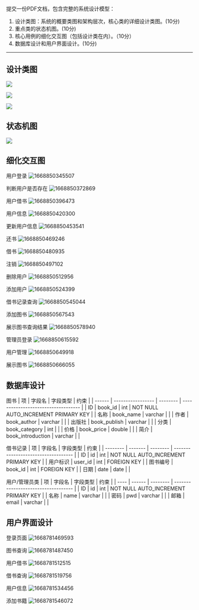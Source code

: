 提交一份PDF文档，包含完整的系统设计模型：
1. 设计类图：系统的概要类图和架构层次，核心类的详细设计类图。(10分)
2. 重点类的状态机图。(10分)
3. 核心用例的细化交互图（包括设计类在内）。（10分）
4. 数据库设计和用户界面设计。(10分)


---

## 设计类图
<!-- 系统的概要类图和架构层次，核心类的详细设计类图。(10分) -->
<!-- ps：网上搞得代码跑不起来，有点难受。 -->
![](image/3系统设计模型/svg/控制器.svg)

![](image/3系统设计模型/svg/服务类.svg)

![](image/3系统设计模型/svg/实体类.svg)


## 状态机图
<!-- 重点类的 -->
![](image/3系统设计模型/状态机图.svg)


## 细化交互图
<!-- 核心用例（包括设计类） -->
用户登录
![1668850345507](image/3系统设计模型/1668850345507.png)

判断用户是否存在
![1668850372869](image/3系统设计模型/1668850372869.png)

用户借书
![1668850396473](image/3系统设计模型/1668850396473.png)

用户信息
![1668850420300](image/3系统设计模型/1668850420300.png)

更新用户信息
![1668850453541](image/3系统设计模型/1668850453541.png)

还书
![1668850469246](image/3系统设计模型/1668850469246.png)

借书
![1668850480935](image/3系统设计模型/1668850480935.png)

注销
![1668850497102](image/3系统设计模型/1668850497102.png)

删除用户
![1668850512956](image/3系统设计模型/1668850512956.png)

添加用户
![1668850524399](image/3系统设计模型/1668850524399.png)

借书记录查询
![1668850545044](image/3系统设计模型/1668850545044.png)

添加图书
![1668850567543](image/3系统设计模型/1668850567543.png)

展示图书查询结果
![1668850578940](image/3系统设计模型/1668850578940.png)

管理员登录
![1668850615592](image/3系统设计模型/1668850615592.png)

用户管理
![1668850649918](image/3系统设计模型/1668850649918.png)

展示图书
![1668850666055](image/3系统设计模型/1668850666055.png)


## 数据库设计
图书
| 项     | 字段名            | 字段类型 | 约束                                |
| ------ | ----------------- | -------- | ----------------------------------- |
| ID     | book_id           | int      | NOT NULL AUTO_INCREMENT PRIMARY KEY |
| 名称   | book_name         | varchar  |                                     |
| 作者   | book_author       | varchar  |                                     |
| 出版社 | book_publish      | varchar  |                                     |
| 分类   | book_category     | int      |                                     |
| 价格   | book_price        | double   |                                     |
| 简介   | book_introduction | varchar  |                                     |

借书记录
| 项       | 字段名  | 字段类型 | 约束                                |
| -------- | ------- | -------- | ----------------------------------- |
| ID       | id      | int      | NOT NULL AUTO_INCREMENT PRIMARY KEY |
| 用户标识 | user_id | int      | FOREIGN KEY                         |
| 图书编号 | book_id | int      | FOREIGN KEY                         |
| 日期     | date    | date     |                                     |

用户/管理员类
| 项   | 字段名 | 字段类型 | 约束                                |
| ---- | ------ | -------- | ----------------------------------- |
| ID   | id     | int      | NOT NULL AUTO_INCREMENT PRIMARY KEY |
| 名称 | name   | varchar  |                                     |
| 密码 | pwd    | varchar  |                                     |
| 邮箱 | email  | varchar  |                                     |


## 用户界面设计
<!-- ps：可能因为没有经过thymlef渲染，样式表似乎没有被加载出来 -->
登录页面
![1668781469593](image/3系统设计模型/1668781469593.png)

图书查询
![1668781487450](image/3系统设计模型/1668781487450.png)

用户借书
![1668781512515](image/3系统设计模型/1668781512515.png)

借书查询
![1668781519756](image/3系统设计模型/1668781519756.png)

用户信息
![1668781534456](image/3系统设计模型/1668781534456.png)

添加书籍
![1668781546072](image/3系统设计模型/1668781546072.png)
